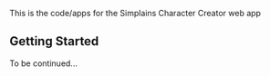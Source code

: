 This is the code/apps for the Simplains Character Creator web app

## Getting Started

To be continued...
